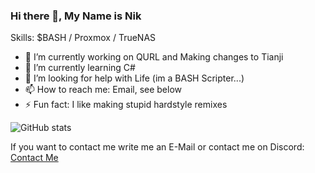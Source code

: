 ### Hi there 👋, My Name is Nik

Skills: $BASH / Proxmox / TrueNAS

- 🔭 I’m currently working on QURL and Making changes to Tianji
- 🌱 I’m currently learning C# 
- 🤔 I’m looking for help with Life (im a BASH Scripter...)
- 📫 How to reach me: Email, see below 
- ⚡ Fun fact: I like making stupid hardstyle remixes 

![GitHub stats](https://github-readme-stats.vercel.app/api?username=Its4Nik&show_icons=true)

If you want to contact me write me an E-Mail or contact me on Discord:
[Contact Me](mailto:info@itsnik.de)
